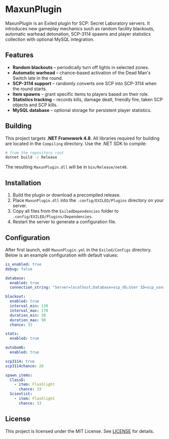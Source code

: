 # MaxunPlugin

MaxunPlugin is an Exiled plugin for SCP: Secret Laboratory servers. It introduces new gameplay mechanics such as random facility blackouts, automatic warhead detonation, SCP-3114 spawns and player statistics collection with optional MySQL integration.

## Features

- **Random blackouts** – periodically turn off lights in selected zones.
- **Automatic warhead** – chance-based activation of the Dead Man's Switch late in the round.
- **SCP-3114 support** – randomly converts one SCP into SCP-3114 when the round starts.
- **Item spawns** – grant specific items to players based on their role.
- **Statistics tracking** – records kills, damage dealt, friendly fire, taken SCP objects and SCP kills.
- **MySQL database** – optional storage for persistent player statistics.

## Building

This project targets **.NET Framework 4.8**. All libraries required for building are located in the `Compiling` directory. Use the .NET SDK to compile:

```bash
# from the repository root
dotnet build -c Release
```

The resulting `MaxunPlugin.dll` will be in `bin/Release/net48`.

## Installation

1. Build the plugin or download a precompiled release.
2. Place `MaxunPlugin.dll` into the `.config/EXILED/Plugins` directory on your server.
3. Copy all files from the `ExiledDependencies` folder to `.config/EXILED/Plugins/Dependencies`.
4. Restart the server to generate a configuration file.

## Configuration

After first launch, edit `MaxunPlugin.yml` in the `Exiled/Configs` directory. Below is an example configuration with default values:

```yaml
is_enabled: true
debug: false

database:
  enabled: true
  connection_string: "Server=localhost;Database=scp_db;User ID=scp_user;Password=scp_password;Pooling=true;"

blackout:
  enabled: true
  interval_min: 130
  interval_max: 170
  duration_min: 30
  duration_max: 90
  chance: 33

stats:
  enabled: true

autobomb:
  enabled: true

scp3114: true
scp3114chance: 20

spawn_items:
  ClassD:
    - item: Flashlight
      chance: 33
  Scientist:
    - item: Flashlight
      chance: 33
```

## License

This project is licensed under the MIT License. See [LICENSE](LICENSE) for details.
